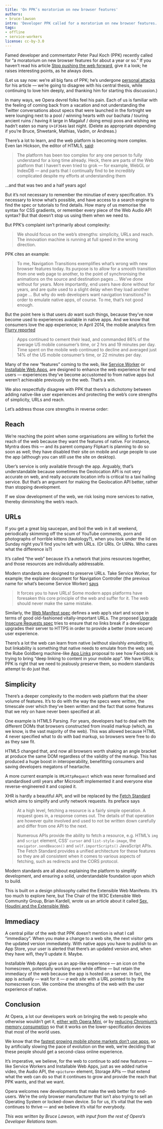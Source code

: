 ```yaml
---
title: 'On PPK’s moratorium on new browser features'
authors:
- bruce-lawson
intro: 'Developer PPK called for a moratorium on new browser features. We explain why we disagree.'
tags:
- offline
- service-workers
license: cc-by-3.0
---
```


Famed developer and commentator Peter Paul Koch (PPK) recently called for “a moratorium on new browser features for about a year or so.” If you haven’t read his article [Stop pushing the web forward](http://www.quirksmode.org/blog/archives/2015/07/stop_pushing_th.html), give it a look; he raises interesting points, as he always does.

(Let us say now: we’re all big fans of PPK; he’s undergone [personal attacks](https://twitter.com/ppk/status/626849503321149440) for his article — we’re going to disagree with his central thesis, while continuing to love him deeply, and thanking him for starting this discussion.)

In many ways, we Opera devrel folks feel his pain. Each of us is familiar with the feeling of coming back from a vacation and not understanding the Twitter conversations about specs that were launched in the fortnight we were lounging next to a pool / winning hearts with our bachata / touring ancient ruins / having it large in Magaluf / doing emoji poos and wishing we hadn’t eaten so many `U+1F364`s last night. (Delete as appropriate depending if you’re Bruce, Shwetank, Mathias, Vadim, or Andreas.)

There’s a lot to learn, and the web platform is becoming more complex. Even Ian Hickson, the editor of HTML5, [said](http://html5doctor.com/interview-with-ian-hickson-html-editor/):

> The platform has been too complex for any one person to fully understand for a long time already. Heck, there are parts of the Web platform that I haven’t even tried to grok — for example, WebGL or IndexDB — and parts that I continually find to be incredibly complicated despite my efforts at understanding them

…and that was two and a half years ago!

But it’s not necessary to remember the minutiae of every specification. It’s necessary to know what’s possible, and have access to a search engine to find the spec or tutorials to find details. How many of us memorise the syntax for CSS gradients, or remember every piece of the Web Audio API syntax? But that doesn’t stop us using them when we need to.

But PPK’s complaint isn’t primarily about complexity:

> We should focus on the web’s strengths: simplicity, URLs and reach. The innovation machine is running at full speed in the wrong direction.

PPK cites an example:

> To me, Navigation Transitions exemplifies what’s wrong with new browser features today. Its purpose is to allow for a smooth transition from one web page to another, to the point of synchronising the animations on the source and destination pages … We’ve done without for years. More importantly, end users have done without for years, and are quite used to a slight delay when they load another page …
But why do web developers want navigation transitions? In order to emulate native apps, of course. To me, that’s not good enough.

But the point here is that users _do_ want such things, because they’ve now become used to experiences available in native apps. And we know that consumers love the app experience; in April 2014, the mobile analytics firm [Flurry reported](http://flurrymobile.tumblr.com/post/115191864580/apps-solidify-leadership-six-years-into-the-mobile)

>Apps continued to cement their lead, and commanded 86% of the average US mobile consumer’s time, or 2 hrs and 19 minutes per day. Time spent on the mobile web continued to decline and averaged just 14% of the US mobile consumer’s time, or 22 minutes per day.

Many of the new “features” coming to the web, like [Service Worker](https://jakearchibald.com/2014/service-worker-first-draft/) or [Installable Web Apps](https://dev.opera.com/blog/installable-web-apps/), are designed to enhance the web experience for end users — experiences they’ve become accustomed to from native apps but weren’t achievable previously on the web. That’s a win.

We also respectfully disagree with PPK that there’s a dichotomy between adding native-like user experiences and protecting the web’s core strengths of simplicity, URLs and reach.

Let’s address those core strengths in reverse order:

## Reach

We’re reaching the point when some organisations are willing to forfeit the reach of the web because they want the features of native. For instance, Myntra does this — and its parent company Flipkart is planning to do so soon as well; they have disabled their site on mobile and urge people to use the app (although you can still use the site on desktop).

Uber’s service is only available through the app. Arguably, that’s understandable because sometimes the Geolocation API is not very accurate on web, and really accurate location info is critical to a taxi hailing service. But that’s an argument for making the Geolocation API better, rather than stopping development.

If we slow development of the web, we risk losing more services to native, thereby diminishing the web’s reach.

## URLs

If you get a great big saucepan, and boil the web in it all weekend, periodically skimming off the scum of YouTube comments, porn and photographs of horrible kittens (tautology?), when you look under the lid on Sunday night you’ll find you’re left with URLs. (Or URIs. Or URNs. Who cares what the difference is?)

It’s called “the web” because it’s a network that joins resources together, and those resources are individually addressable.

Modern standards are designed to preserve URLs. Take Service Worker, for example; the explainer document for Navigation Controller (the previous name for what’s become Service Worker) [says](https://github.com/sole/NavigationController/blob/master/explainer.md)

> It forces you to have URLs! Some modern apps platforms have foresaken this core principle of the web and suffer for it. The web should never make the same mistake.

Similarly, the [Web Manifest spec](http://html5doctor.com/web-manifest-specification/) defines a web app’s start and scope in terms of good old-fashioned vitally-important URLs. The proposed [Upgrade Insecure Requests spec](https://w3c.github.io/webappsec/specs/upgrade/) tries to ensure that no links break if a developer upgrades their server to HTTPS in order to provide a better (more secure) user experience.

There’s a lot the web can learn from native (without slavishly _emulating_ it), but linkability is something that native needs to emulate from the web; see the Rube Goldberg machine-like [App Links](https://developers.facebook.com/docs/applinks) proposal to see how Facebook is trying to bring “deep linking to content in your mobile app”. We have URLs; PPK is right that we need to jealously preserve them, so modern standards attempt to do just that.

## Simplicity

There’s a deeper complexity to the modern web platform that the sheer volume of features. It’s to do with the way the specs were written, the timescale over which they’ve been written and the fact that some features that we rely on have never been specified at all.

One example is HTML5 Parsing. For years, developers had to deal with the different DOMs that browsers constructed from invalid markup (which, as we know, is the vast majority of the web). This was allowed because HTML 4 never specified what to do with bad markup, so browsers were free to do as they saw fit.

HTML5 changed that, and now all browsers worth shaking an angle bracket at produce the same DOM regardless of the validity of the markup. This has produced a huge boost in interoperability, benefitting consumers and saving developers megatons of heartache.

A more current example is `XMLHttpRequest` which was never formalised and standardised until years after Microsoft implemented it and everyone else reverse-engineered it and copied it.

XHR is hardly a beautiful API, and will be replaced by the [Fetch Standard](https://fetch.spec.whatwg.org/) which aims to simplify and unify network requests. Its preface says

> At a high level, fetching a resource is a fairly simple operation. A request goes in, a response comes out. The details of that operation are however quite involved and used to not be written down carefully and differ from one API to the next.

> Numerous APIs provide the ability to fetch a resource, e.g. HTML’s `img` and `script` element, CSS’ `cursor` and `list-style-image`, the `navigator.sendBeacon()` and `self.importScripts()` JavaScript APIs. The Fetch Standard provides a unified architecture for these features so they are all consistent when it comes to various aspects of fetching, such as redirects and the CORS protocol.

Modern standards are all about explaining the platform to simplify development, and ensuring a solid, understandable foundation upon which to build.

This is built on a design philosophy called the Extensible Web Manifesto. It’s too much to explore here, but The Chair of the W3C Extensible Web Community Group, Brian Kardell, wrote us an article about it called [Sex, Houdini and the Extensible Web](https://dev.opera.com/articles/houdini/).

## Immediacy

A central pillar of the web that PPK doesn’t mention is what I call “immediacy”. When you make a change to a web site, the next visitor gets the updated version immediately. With native apps you have to publish to an App Store, your user is alerted that there’s an updated version and, when they have wifi, they’ll update it. Maybe.

Installable Web Apps give us an app-like experience — an icon on the homescreen, potentially working even while offline — but retain the immediacy of the web because the app is hosted on a server. In fact, the app is actually — wait for it — _a web site_ with a URL pointed to by the homescreen icon. We combine the strengths of the web with the user experience of native.

## Conclusion

At Opera, a lot our developers work on bringing the web to people who otherwise wouldn’t get it, [either with Opera Mini](https://dev.opera.com/articles/making-sites-work-opera-mini/), or by [reducing Chromium’s memory consumption](https://dev.opera.com/blog/reducing-memory-use/) so that it works on the lower-specification devices that most of the world uses.

We know that the [fastest growing mobile phone markets don’t use apps](http://qz.com/466089/the-fastest-growing-mobile-phone-markets-barely-use-apps/), so by artificially slowing the pace of evolution on the web, we’re deciding that these people should get a second-class online experience.

It’s imperative, we believe, for the web to continue to add new features — like Service Workers and Installable Web Apps, just as we added native video, the Audio API, the `<picture>` element, Storage APIs — that extend what the web can do so that it continues to grow and provide the reach that PPK wants, and that we want.

Opera welcomes new developments that make the web better for end-users. We’re the only browser manufacturer that isn’t also trying to sell an Operating System or locked-down device. So for us, it’s vital that the web continues to thrive — and we believe it’s vital for everybody.

_This was written by Bruce Lawson, with input from the rest of Opera’s Developer Relations team._

